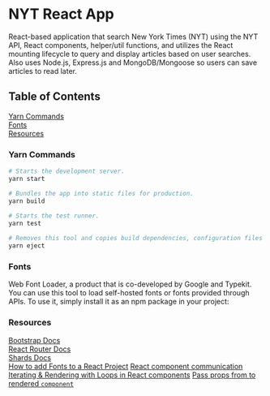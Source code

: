 # NYT React App

React-based application that search New York Times (NYT) using the NYT API, React components, helper/util functions, and utilizes the React mounting lifecycle to query and display articles based on user searches. Also uses Node.js, Express.js and MongoDB/Mongoose so users can save articles to read later.

## Table of Contents

[Yarn Commands](#yarn-commands)<br>
[Fonts](#fonts)<br>
[Resources](#resources)

### Yarn Commands

```bash
# Starts the development server.
yarn start

# Bundles the app into static files for production.
yarn build
    
# Starts the test runner.
yarn test

# Removes this tool and copies build dependencies, configuration files and scripts into the app directory. If you do this, you can’t go back!
yarn eject
```

### Fonts

Web Font Loader, a product that is co-developed by Google and Typekit. You can use this tool to load self-hosted fonts or fonts provided through APIs. To use it, simply install it as an npm package in your project:

### Resources

[Bootstrap Docs](https://getbootstrap.com/docs/4.0/getting-started/introduction/)<br>
[React Router Docs](https://github.com/ReactTraining/react-router)<br>
[Shards Docs](https://designrevision.com/docs/shards/)<br>
[How to add Fonts to a React Project](https://scotch.io/@micwanyoike/how-to-add-fonts-to-a-react-project)
[React component communication](https://www.javascriptstuff.com/component-communication/)
[Iterating & Rendering with Loops in React components](https://thinkster.io/tutorials/iterating-and-rendering-loops-in-react)
[Pass props from <Route> to rendered `component`](https://github.com/ReactTraining/react-router/issues/4627)